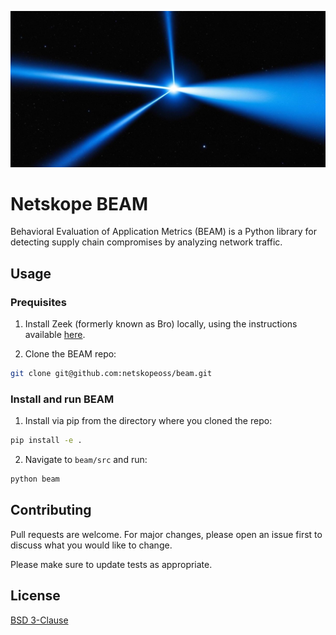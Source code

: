 ![BEAM image](https://github.com/netskopeoss/beam/blob/911595b4fd969d6305c0ba223084b7e6ae9568de/beam.jpg)

# Netskope BEAM
Behavioral Evaluation of Application Metrics (BEAM) is a Python library for detecting supply chain compromises by analyzing network traffic.

## Usage
### Prequisites
1. Install Zeek (formerly known as Bro) locally, using the instructions available [here](https://docs.zeek.org/en/current/install.html).

2. Clone the BEAM repo:
```bash
git clone git@github.com:netskopeoss/beam.git
```
### Install and run BEAM
1. Install via pip from the directory where you cloned the repo:

```bash
pip install -e .
```

2. Navigate to `beam/src` and run:

```bash
python beam
```

## Contributing

Pull requests are welcome. For major changes, please open an issue first
to discuss what you would like to change.

Please make sure to update tests as appropriate.

## License

[BSD 3-Clause](https://choosealicense.com/licenses/bsd-3-clause/)
